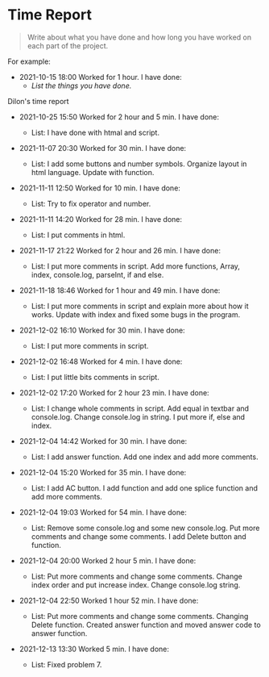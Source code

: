 # Time Report

> Write about what you have done and how long you have worked on each part of the project.

For example: 

- 2021-10-15 18:00 Worked for 1 hour. I have done:
  - *List the things you have done.*


Dilon's time report
- 2021-10-25 15:50 Worked for 2 hour and 5 min. I have done:
  - List: I have done with htmal and script.


- 2021-11-07 20:30 Worked for 30 min. I have done:
  - List: I add some buttons and number symbols. 
          Organize layout in html language.
          Update with function.


- 2021-11-11 12:50 Worked for 10 min. I have done:
  - List: Try to fix operator and number.


- 2021-11-11 14:20 Worked for 28 min. I have done:
  - List: I put comments in html.


- 2021-11-17 21:22 Worked for 2 hour and 26 min. I have done:
  - List: I put more comments in script.
          Add more functions, Array, index, console.log, parseInt, if and else.


- 2021-11-18 18:46 Worked for 1 hour and 49 min. I have done:
  - List: I put more comments in script and explain more about how it works.
          Update with index and fixed some bugs in the program.


- 2021-12-02 16:10 Worked for 30 min. I have done:
  - List: I put more comments in script.


- 2021-12-02 16:48 Worked for 4 min. I have done:
  - List: I put little bits comments in script.


- 2021-12-02 17:20 Worked for 2 hour 23 min. I have done:
  - List: I change whole comments in script. 
          Add equal in textbar and console.log.
          Change console.log in string. 
          I put more if, else and index.


- 2021-12-04 14:42 Worked for 30 min. I have done:
  - List: I add answer function.
          Add one index and add more comments.


- 2021-12-04 15:20 Worked for 35 min. I have done:
  - List: I add AC button.
          I add function and add one splice function and add more comments.


- 2021-12-04 19:03 Worked for 54 min. I have done:
  - List: Remove some console.log and some new console.log.
          Put more comments and change some comments.
          I add Delete button and function.


- 2021-12-04 20:00 Worked 2 hour 5 min. I have done:
  - List: Put more comments and change some comments.
          Change index order and put increase index.
          Change console.log string.


- 2021-12-04 22:50 Worked 1 hour 52 min. I have done:
  - List: Put more comments and change some comments.
  Changing Delete function.
          Created answer function and moved answer code to answer function.
  

- 2021-12-13 13:30 Worked 5 min. I have done:
   - List: Fixed problem 7.